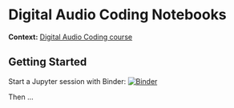 # Digital Audio Coding Notebooks

**Context:** [Digital Audio Coding course][audio]

[audio]: https://eul.ink/audio

## Getting Started

Start a Jupyter session with Binder: [![Binder](https://mybinder.org/badge.svg)][audio-binder]

Then ...


[audio-binder]: https://mybinder.org/v2/gh/boisgera/audio-notebooks/master
